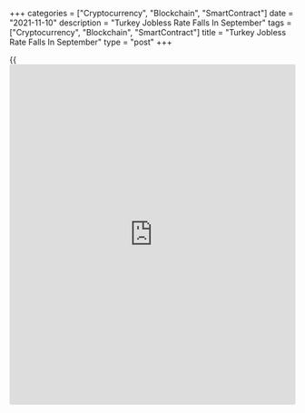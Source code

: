 +++
categories = ["Cryptocurrency", "Blockchain", "SmartContract"]
date = "2021-11-10"
description = "Turkey Jobless Rate Falls In September"
tags = ["Cryptocurrency", "Blockchain", "SmartContract"]
title = "Turkey Jobless Rate Falls In September"
type = "post"
+++

{{<iframe id="large-banner" src="https://www.bounty.group/#slide=19.0" width="100%" height="600" scrolling="no" style="border: 0px solid rgb(216, 221, 230); border-radius: 3px;">}}

Turkey's jobless rate decreased in September, data from the Turkish
Statistical Institute showed on Wednesday.

On an unadjusted basis, the jobless rate rose to 11.1 percent in
September from 12.0 percent in August.

The seasonally adjusted unemployment rate decreased to 11.5 percent in
September from 12.8 percent in the same month last year. In August,
unemployment rate was 11.8 percent.

The number of unemployed persons rose to 3.794 million in September from
3.954 million in the same month last year.

The youth unemployment rate, which applies to the 15 to 24 age group,
was 21.5 percent in September.

For comments and feedback [contact](https://www.playgroundfx.com/contact/): editorial@rtt[news](https://www.letsplayfx.com/blog/forex-news-website/).com

[Economic News][1]

 **What parts of the world are seeing the best (and worst) economic
performances lately? Click[here][2] to check out our [Econ Scorecard][2]
and find out! See up-to-the-moment [ranking](https://www.playgroundfx.com/blog/crypto-exchange-ranking/)s for the best and worst
performers in [GDP][2], [unemployment rate][3], [inflation][4] and much
more.**

   1. www.rtt[news](https://www.letsplayfx.com/blog/forex-news-website/).com/Content/EconomicNews.aspx
   2. www.rtt[news](https://www.letsplayfx.com/blog/forex-news-website/).com/economic-scorecard/world-rank/GDP/highest-performance.aspx
   3. www.rtt[news](https://www.letsplayfx.com/blog/forex-news-website/).com/economic-scorecard/world-rank/unemployment-rate/lowest-performance.aspx
   4. www.rtt[news](https://www.letsplayfx.com/blog/forex-news-website/).com/economic-scorecard/world-rank/CPI/highest-performance.aspx
